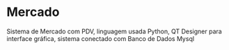 # Mercado
Sistema de Mercado com PDV, linguagem usada Python, QT Designer para interface gráfica, sistema conectado com Banco de Dados Mysql
